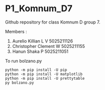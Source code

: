 # P1_Komnum_D7
Github repository for class Komnum D group 7.

Members :
1. Aurelio Killian L V      5025211126 
2. Christopher Clement W    5025211155 
3. Hanun Shaka P            5025211051 

To run bolzano.py
```
python -m pip install -U pip
python -m pip install -U matplotlib
python -m pip install -U prettytable
py bolzano.py
```